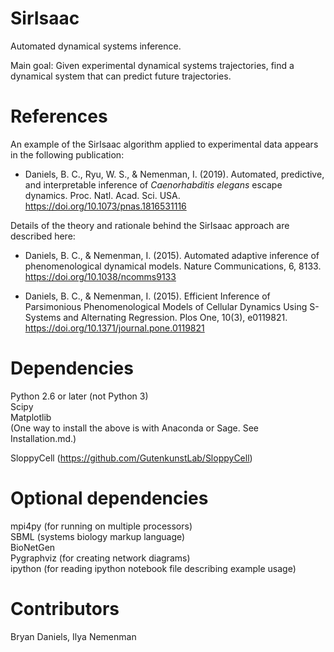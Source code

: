 SirIsaac
========

Automated dynamical systems inference.

Main goal:
Given experimental dynamical systems trajectories, find a dynamical system that can predict future trajectories.


References
==========

An example of the SirIsaac algorithm applied to experimental data appears in the following publication:

* Daniels, B. C., Ryu, W. S., & Nemenman, I. (2019).  Automated, predictive, and interpretable inference of _Caenorhabditis elegans_ escape dynamics.  Proc. Natl. Acad. Sci. USA.  
https://doi.org/10.1073/pnas.1816531116

Details of the theory and rationale behind the SirIsaac approach are described here:  

* Daniels, B. C., & Nemenman, I. (2015). Automated adaptive inference of phenomenological dynamical models. Nature Communications, 6, 8133.  
https://doi.org/10.1038/ncomms9133

* Daniels, B. C., & Nemenman, I. (2015). Efficient Inference of Parsimonious Phenomenological Models of Cellular Dynamics Using S-Systems and Alternating Regression. Plos One, 10(3), e0119821.  
https://doi.org/10.1371/journal.pone.0119821



Dependencies
============

Python 2.6 or later (not Python 3)  
Scipy  
Matplotlib  
(One way to install the above is with Anaconda or Sage.  See Installation.md.)

SloppyCell (https://github.com/GutenkunstLab/SloppyCell)  


Optional dependencies
=====================

mpi4py (for running on multiple processors)  
SBML (systems biology markup language)  
BioNetGen  
Pygraphviz (for creating network diagrams)  
ipython (for reading ipython notebook file describing example usage)  


Contributors
============

Bryan Daniels, Ilya Nemenman





